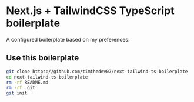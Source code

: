 # Next.js + TailwindCSS TypeScript boilerplate

A configured boilerplate based on my preferences.

## Use this boilerplate

```bash
git clone https://github.com/timthedev07/next-tailwind-ts-boilerplate
cd next-tailwind-ts-boilerplate
rm -rf README.md
rm -rf .git
git init
```
